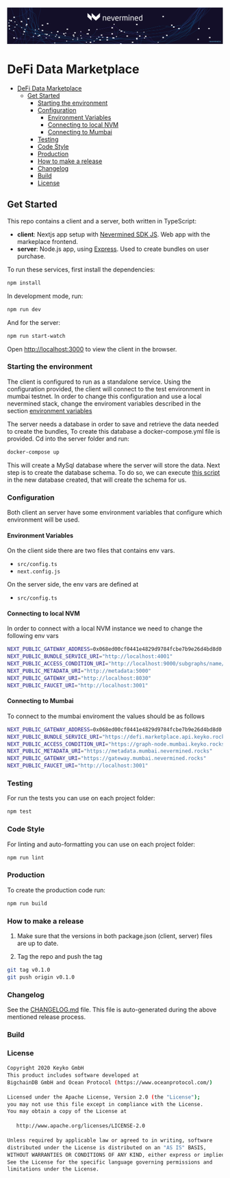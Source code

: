 [![banner](https://raw.githubusercontent.com/nevermined-io/assets/main/images/logo/banner_logo.png)](https://nevermined.io)

# DeFi Data Marketplace

- [DeFi Data Marketplace](#defi-data-marketplace)
  - [Get Started](#get-started)
    - [Starting the environment](#starting-the-environment)
    - [Configuration](#configuration)
      - [Environment Variables](#environment-variables)
      - [Connecting to local NVM](#connecting-to-local-nvm)
      - [Connecting to Mumbai](#connecting-to-mumbai)
    - [Testing](#testing)
    - [Code Style](#code-style)
    - [Production](#production)
    - [How to make a release](#how-to-make-a-release)
    - [Changelog](#changelog)
    - [Build](#build)
    - [License](#license)

## Get Started

This repo contains a client and a server, both written in TypeScript:

- **client**: Nextjs app setup with [Nevermined SDK JS](https://github.com/nevermined-io/sdk-js). Web app with the markeplace frontend.
- **server**: Node.js app, using [Express](https://expressjs.com). Used to create bundles on user purchase.

To run these services, first install the dependencies:

```bash
npm install
```

In development mode, run:
```bash
npm run dev
```

And for the server:
```bash
npm run start-watch
```

Open [http://localhost:3000](http://localhost:3000) to view the client in the browser.

### Starting the environment

The client is configured to run as a standalone service. Using the configuration provided, the client will connect to the test environment in mumbai testnet. In order to change this configuration and use a local nevermined stack, change the enviroment variables described in the section [environment variables](#environment-variables)

The server needs a database in order to save and retrieve the data needed to create the bundles, To create this database a docker-compose.yml file is provided. Cd into the server folder and run:

```bash
docker-compose up
```

This will create a MySql database where the server will store the data. Next step is to create the database schema. To do so, we can execute [this script](https://github.com/nevermined-io/defi-dataset-loader/blob/master/data/database_schema.sql) in the new database created, that will create the schema for us.

### Configuration
Both client an server have some environment variables that configure which environment will be used.

#### Environment Variables
On the client side there are two files that contains env vars.
* `src/config.ts`
* `next.config.js`

On the server side, the env vars are defined at
* `src/config.ts`

#### Connecting to local NVM
In order to connect with a local NVM instance we need to change the following env vars

```bash
NEXT_PUBLIC_GATEWAY_ADDRESS=0x068ed00cf0441e4829d9784fcbe7b9e26d4bd8d0
NEXT_PUBLIC_BUNDLE_SERVICE_URI="http://localhost:4001"
NEXT_PUBLIC_ACCESS_CONDITION_URI="http://localhost:9000/subgraphs/name/neverminedio/AccessCondition"
NEXT_PUBLIC_METADATA_URI="http://metadata:5000"
NEXT_PUBLIC_GATEWAY_URI="http://localhost:8030"
NEXT_PUBLIC_FAUCET_URI="http://localhost:3001"
```

#### Connecting to Mumbai

To connect to the mumbai enviroment the values should be as follows

```bash
NEXT_PUBLIC_GATEWAY_ADDRESS=0x068ed00cf0441e4829d9784fcbe7b9e26d4bd8d0
NEXT_PUBLIC_BUNDLE_SERVICE_URI="https://defi.marketplace.api.keyko.rocks"
NEXT_PUBLIC_ACCESS_CONDITION_URI="https://graph-node.mumbai.keyko.rocks/subgraphs/name/neverminedio/AccessCondition"
NEXT_PUBLIC_METADATA_URI="https://metadata.mumbai.nevermined.rocks"
NEXT_PUBLIC_GATEWAY_URI="https://gateway.mumbai.nevermined.rocks"
NEXT_PUBLIC_FAUCET_URI="http://localhost:3001"
```

### Testing

For run the tests you can use on each project folder:

```bash
npm test
```

### Code Style
For linting and auto-formatting you can use on each project folder:

```bash
npm run lint
```

### Production
To create the production code run:

```bash
npm run build
```

### How to make a release
1. Make sure that the versions in both package.json (client, server) files are up to date.

2. Tag the repo and push the tag
```bash
git tag v0.1.0
git push origin v0.1.0
```
### Changelog
See the [CHANGELOG.md](./CHANGELOG.md) file. This file is auto-generated during the above mentioned release process.
### Build

### License

```bash
Copyright 2020 Keyko GmbH
This product includes software developed at
BigchainDB GmbH and Ocean Protocol (https://www.oceanprotocol.com/)

Licensed under the Apache License, Version 2.0 (the "License");
you may not use this file except in compliance with the License.
You may obtain a copy of the License at

   http://www.apache.org/licenses/LICENSE-2.0

Unless required by applicable law or agreed to in writing, software
distributed under the License is distributed on an "AS IS" BASIS,
WITHOUT WARRANTIES OR CONDITIONS OF ANY KIND, either express or implied.
See the License for the specific language governing permissions and
limitations under the License.
```